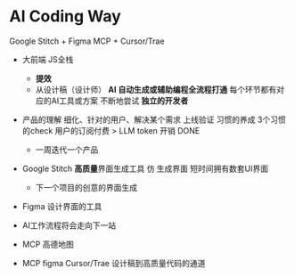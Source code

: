 # AI Coding Way
Google Stitch + Figma MCP + Cursor/Trae

- 大前端 JS全栈 
    - **提效**
    - 从设计稿（设计师）
    **AI 自动生成或辅助编程全流程打通**
    每个环节都有对应的AI工具或方案
    不断地尝试
    **独立的开发者**
- 产品的理解
    细化、针对的用户、解决某个需求 
    上线验证
    习惯的养成
    3个习惯的check 
    用户的订阅付费 > LLM token 开销 DONE 
    - 一周迭代一个产品



- Google Stitch **高质量**界面生成工具
    仿
    生成界面
    短时间拥有数套UI界面
    - 下一个项目的创意的界面生成
- Figma 设计界面的工具
- AI工作流程将会走向下一站
- MCP
    高德地图
- MCP figma Cursor/Trae
    设计稿到高质量代码的通道
    